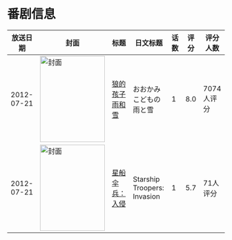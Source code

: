 # 番剧信息

|放送日期|封面|标题|日文标题|话数|评分|评分人数|
|---|---|---|---|---|---|---|
|2012-07-21|<img src="//lain.bgm.tv/pic/cover/c/d7/9a/28440_IfcS4.jpg" alt="封面" style="width:150px;height:200px;object-fit:cover;">|[狼的孩子雨和雪](https://bangumi.tv/subject/28440)|おおかみこどもの雨と雪|1|8.0|7074人评分|
|2012-07-21|<img src="//lain.bgm.tv/pic/cover/c/e7/36/40879_OzC75.jpg" alt="封面" style="width:150px;height:200px;object-fit:cover;">|[星船伞兵：入侵](https://bangumi.tv/subject/40879)|Starship Troopers: Invasion|1|5.7|71人评分|
